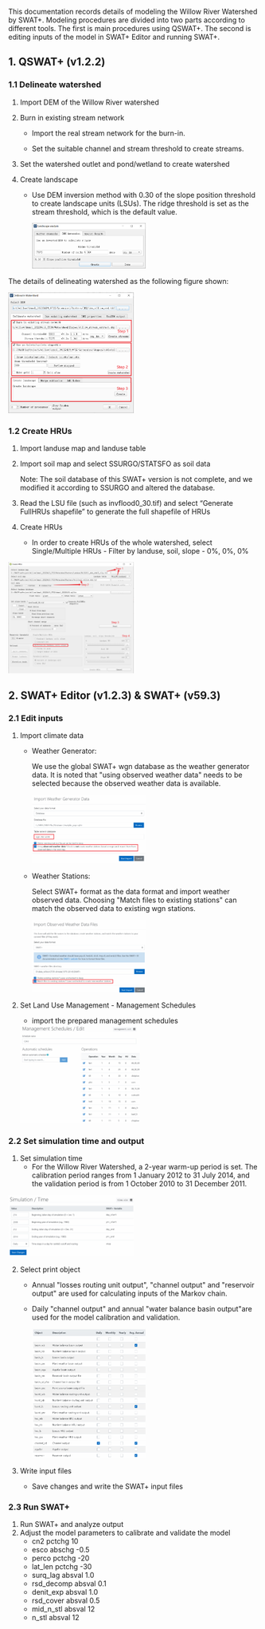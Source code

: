 This documentation records details of modeling the Willow River Watershed by SWAT+. Modeling procedures are divided into two parts according to different tools. The first is main procedures using QSWAT+. The second is editing inputs of the model in SWAT+ Editor and running SWAT+.

## 1. QSWAT+ (v1.2.2)

### 1.1 Delineate watershed

1. Import DEM of the Willow River watershed

2. Burn in existing stream network

   - Import the real stream network for the burn-in.

   - Set the suitable channel and stream threshold to create streams.

3. Set the watershed outlet and pond/wetland to create watershed

4. Create landscape

   - Use DEM inversion method with 0.30 of the slope position threshold to create landscape units (LSUs). The ridge threshold is set as the stream threshold, which is the default value.

     <img src="https://github.com/Git160/Picture/raw/main/WillowRiver/1.1.3.png" width=50% height=50% />

The details of delineating watershed as the following figure shown:

<img src="https://github.com/Git160/Picture/raw/main/WillowRiver/1.1.png" width=50% height=50% />

### 1.2  Create HRUs

1. Import landuse map and landuse table

2. Import soil map and select SSURGO/STATSFO as soil data 

   Note: The soil database of this SWAT+ version is not complete, and we modified it according to SSURGO and altered the database.

3. Read the LSU file (such as invflood0_30.tif) and select “Generate FullHRUs shapefile” to generate the full shapefile of HRUs

4. Create HRUs

   - In order to create HRUs of the whole watershed, select Single/Multiple HRUs - Filter by landuse, soil, slope - 0%, 0%, 0%

<img src="https://github.com/Git160/Picture/raw/main/WillowRiver/1.2.png" width=50% height=50% />

## 2. SWAT+ Editor (v1.2.3) & SWAT+ (v59.3)

### 2.1 Edit inputs

1. Import climate data

   - Weather Generator: 

     We use the global SWAT+ wgn database as the weather generator data. It is noted that "using observed weather data" needs to be selected because the observed weather data is available.

     <img src="https://github.com/Git160/Picture/raw/main/WillowRiver/2.1.1.png" width=50% height=50% />

     

   - Weather Stations:

     Select SWAT+ format as the data format and import weather observed data. Choosing "Match files to existing stations" can match the observed data to existing wgn stations.

     <img src="https://github.com/Git160/Picture/raw/main/WillowRiver/2.1.1stations.png" width=50% height=50% />

2. Set Land Use Management - Management Schedules

   - import the prepared management schedules

   <img src="https://github.com/Git160/Picture/raw/main/WillowRiver/2.1.2.png" width=50% height=50% />

### 2.2 Set simulation time and output

1. Set simulation time
   - For the Willow River Watershed, a 2-year warm-up period is set. The calibration period ranges from 1 January 2012 to 31 July 2014, and the validation period is from 1 October 2010 to 31 December 2011.

<img src="https://github.com/Git160/Picture/raw/main/WillowRiver/2.2.1.png" width=50% height=50% />

2. Select print object

   - Annual "losses routing unit output", "channel output" and "reservoir output" are used for calculating inputs of the Markov chain.

   - Daily "channel output" and annual "water balance basin output"are used for the model calibration and validation.

     <img src="https://github.com/Git160/Picture/raw/main/WillowRiver/2.2.2.png" width=50% height=50% />

3. Write input files

   - Save changes and write the SWAT+ input files

### 2.3 Run SWAT+

1. Run SWAT+ and analyze output
2. Adjust the model parameters to calibrate and validate the model
   - cn2		 			pctchg	          10
   - esco                   abschg              -0.5
   - perco                 pctchg               -20
   - lat_len                pctchg              -30
   - surq_lag             absval              1.0
   - rsd_decomp      absval              0.1
   - denit_exp          absval              1.0
   - rsd_cover          absval              0.5
   - mid_n_stl           absval              12
   - n_stl                    absval              12

